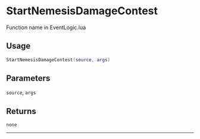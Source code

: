 # StartNemesisDamageContest
Function name in EventLogic.lua
## Usage
```lua
StartNemesisDamageContest(source, args)
```
## Parameters
`source`, `args`
## Returns
`none`

---